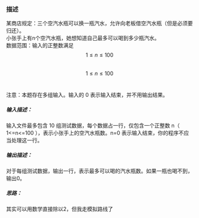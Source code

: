 ### 描述
某商店规定：三个空汽水瓶可以换一瓶汽水，允许向老板借空汽水瓶（但是必须要归还）。 <br/>
小张手上有n个空汽水瓶，她想知道自己最多可以喝到多少瓶汽水。 <br/>
数据范围：输入的正整数满足  <br/>
$$1 \leq n \le 100$$  <br/>
$$1 \le n \le 100$$   <br/>

注意：本题存在多组输入。输入的 0 表示输入结束，并不用输出结果。<br/>
##### 输入描述：
输入文件最多包含 10 组测试数据，每个数据占一行，仅包含一个正整数 n（ 1<=n<=100 ），表示小张手上的空汽水瓶数。n=0 表示输入结束，你的程序不应当处理这一行。

##### 输出描述：
对于每组测试数据，输出一行，表示最多可以喝的汽水瓶数。如果一瓶也喝不到，输出0。


##### 思路：
其实可以用数学直接除以2，但我走模拟路线了
